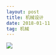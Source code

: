 ```yaml
---
layout: post
title: 机械设计
date: 2018-01-11
tag: 机械
---
```


![](https://github.com/54fire/text/blob/master/IMG_20180223_155047.jpg)
